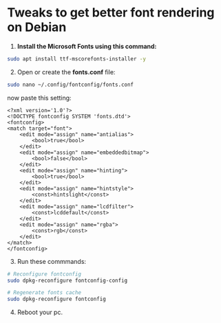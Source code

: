 # Tweaks to get better font rendering on Debian

1. **Install the Microsoft Fonts using this command:**
```bash
sudo apt install ttf-mscorefonts-installer -y
```

2. Open or create the **fonts.conf** file:

```bash
sudo nano ~/.config/fontconfig/fonts.conf
```
now paste this setting:

```plaintext
<?xml version='1.0'?>
<!DOCTYPE fontconfig SYSTEM 'fonts.dtd'>
<fontconfig>
<match target="font">
    <edit mode="assign" name="antialias">
        <bool>true</bool>
    </edit>
    <edit mode="assign" name="embeddedbitmap">
        <bool>false</bool>
    </edit>
    <edit mode="assign" name="hinting">
        <bool>true</bool>
    </edit>
    <edit mode="assign" name="hintstyle">
        <const>hintslight</const>
    </edit>
    <edit mode="assign" name="lcdfilter">
        <const>lcddefault</const>
    </edit>
    <edit mode="assign" name="rgba">
        <const>rgb</const>
    </edit>
</match>
</fontconfig>
```

3. Run these commmands:
```bash
# Reconfigure fontconfig
sudo dpkg-reconfigure fontconfig-config

# Regenerate fonts cache
sudo dpkg-reconfigure fontconfig
```
4. Reboot your pc.
